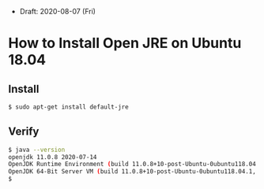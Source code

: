 * Draft: 2020-08-07 (Fri)
# How to Install Open JRE on Ubuntu 18.04

## Install
```bash
$ sudo apt-get install default-jre
```
## Verify
```bash
$ java --version
openjdk 11.0.8 2020-07-14
OpenJDK Runtime Environment (build 11.0.8+10-post-Ubuntu-0ubuntu118.04.1)
OpenJDK 64-Bit Server VM (build 11.0.8+10-post-Ubuntu-0ubuntu118.04.1, mixed mode, sharing)
$
```
